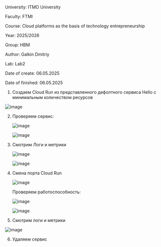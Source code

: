 University: ITMO University

Faculty: FTMI

Course: Cloud platforms as the basis of technology entrepreneurship

Year: 2025/2026

Group: HBM

Author: Galkin Dmitriy

Lab: Lab2

Date of create: 06.05.2025

Date of finished: 06.05.2025

1. Создаем Cloud Run из представленного дефолтного сервиса Hello с минимальным количеством ресурсов

![image](https://github.com/user-attachments/assets/88f0e9e9-ffa3-4d0c-af5c-34f6f6d4d52e)

2. Проверяем сервис:
   
   ![image](https://github.com/user-attachments/assets/33704415-87f2-4699-9da0-fed194ac0be1)

   ![image](https://github.com/user-attachments/assets/be584622-53fa-4fd1-9c7a-a84605500ef9)

3. Смотрим Логи и метрики

   ![image](https://github.com/user-attachments/assets/0e8aa08b-1288-482c-8329-03e79c96ec18)

   ![image](https://github.com/user-attachments/assets/4f013240-666e-43e4-914e-056a6ef6183c)

4. Смена порта Cloud Run

   ![image](https://github.com/user-attachments/assets/a4800232-80c9-407a-a37f-787d8f71565c)

   Проверяем работоспособность:
   
   ![image](https://github.com/user-attachments/assets/7bfa75b1-34b3-4cbd-84c3-e84ae3ba3d2d)

   ![image](https://github.com/user-attachments/assets/455afa6c-a459-4ce5-bd79-7806e2c28c83)

5. Смотрим логи и метрики

![image](https://github.com/user-attachments/assets/24ba17f4-c4ca-4b21-a8ad-1cd313a7c9a1)

6. Удаляем сервис




